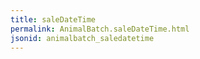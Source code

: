 ```yaml
---
title: saleDateTime
permalink: AnimalBatch.saleDateTime.html
jsonid: animalbatch_saledatetime
---
```

